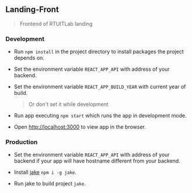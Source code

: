 ## Landing-Front
> Frontend of RTUITLab landing

### Development

+ Run `npm install` in the project directory to install packages the project depends on.

+ Set the environment variable `REACT_APP_API` with address of your backend.

+ Set the environment variable `REACT_APP_BUILD_YEAR` with current year of build.
    > Or don't set it while development

+ Run app executing `npm start` which runs the app in development mode.

+ Open [http://localhost:3000](http://localhost:3000) to view app in the browser.

### Production

+ Set the environment variable `REACT_APP_API` with address of your backend if your app will have hostname different from your backend.

+ Install [jake](https://jakejs.com/) `npm i -g jake`.

+ Run jake to build project `jake`.